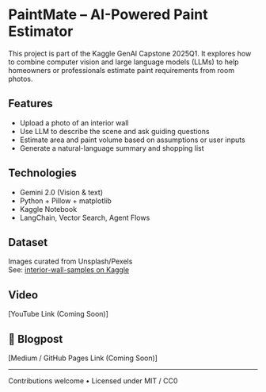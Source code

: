 # PaintMate – AI-Powered Paint Estimator

This project is part of the Kaggle GenAI Capstone 2025Q1. It explores how to combine computer vision and large language models (LLMs) to help homeowners or professionals estimate paint requirements from room photos.

## Features

- Upload a photo of an interior wall
- Use LLM to describe the scene and ask guiding questions
- Estimate area and paint volume based on assumptions or user inputs
- Generate a natural-language summary and shopping list

## Technologies

- Gemini 2.0 (Vision & text)
- Python + Pillow + matplotlib
- Kaggle Notebook
- LangChain, Vector Search, Agent Flows

## Dataset

Images curated from Unsplash/Pexels  
See: [interior-wall-samples on Kaggle](https://www.kaggle.com/datasets/YOUR_DATASET_URL)

## Video

[YouTube Link (Coming Soon)]

## 📝 Blogpost

[Medium / GitHub Pages Link (Coming Soon)]

---

Contributions welcome • Licensed under MIT / CC0